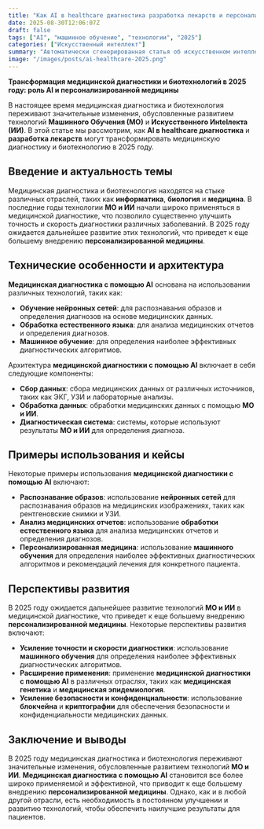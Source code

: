 ```yaml
---
title: "Как AI в healthcare диагностика разработка лекарств и персонализированная медицина трансформирует в медицинской диагностике и биотехнологиях в 2025 году"
date: 2025-08-30T12:06:07Z
draft: false
tags: ["AI", "машинное обучение", "технологии", "2025"]
categories: ["Искусственный интеллект"]
summary: "Автоматически сгенерированная статья об искусственном интеллекте"
image: "/images/posts/ai-healthcare-2025.png"
---
```

**Трансформация медицинской диагностики и биотехнологий в 2025 году: роль AI и персонализированной медицины**

В настоящее время медицинская диагностика и биотехнология переживают значительные изменения, обусловленные развитием технологий **Машинного Обучения (МО)** и **Искусственного Инtelлекта (ИИ)**. В этой статье мы рассмотрим, как **AI в healthcare диагностика** и **разработка лекарств** могут трансформировать медицинскую диагностику и биотехнологию в 2025 году.

## **Введение и актуальность темы**

Медицинская диагностика и биотехнология находятся на стыке различных отраслей, таких как **информатика**, **биология** и **медицина**. В последние годы технологии **МО и ИИ** начали широко применяться в медицинской диагностике, что позволило существенно улучшить точность и скорость диагностики различных заболеваний. В 2025 году ожидается дальнейшее развитие этих технологий, что приведет к еще большему внедрению **персонализированной медицины**.

## **Технические особенности и архитектура**

**Медицинская диагностика с помощью AI** основана на использовании различных технологий, таких как:

* **Обучение нейронных сетей**: для распознавания образов и определения диагнозов на основе медицинских данных.
* **Обработка естественного языка**: для анализа медицинских отчетов и определения диагнозов.
* **Машинное обучение**: для определения наиболее эффективных диагностических алгоритмов.

Архитектура **медицинской диагностики с помощью AI** включает в себя следующие компоненты:

* **Сбор данных**: сбора медицинских данных от различных источников, таких как ЭКГ, УЗИ и лабораторные анализы.
* **Обработка данных**: обработки медицинских данных с помощью **МО и ИИ**.
* **Диагностическая система**: системы, которые используют результаты **МО и ИИ** для определения диагноза.

## **Примеры использования и кейсы**

Некоторые примеры использования **медицинской диагностики с помощью AI** включают:

* **Распознавание образов**: использование **нейронных сетей** для распознавания образов на медицинских изображениях, таких как рентгеновские снимки и УЗИ.
* **Анализ медицинских отчетов**: использование **обработки естественного языка** для анализа медицинских отчетов и определения диагнозов.
* **Персонализированная медицина**: использование **машинного обучения** для определения наиболее эффективных диагностических алгоритмов и рекомендаций лечения для конкретного пациента.

## **Перспективы развития**

В 2025 году ожидается дальнейшее развитие технологий **МО и ИИ** в медицинской диагностике, что приведет к еще большему внедрению **персонализированной медицины**. Некоторые перспективы развития включают:

* **Усиление точности и скорости диагностики**: использование **машинного обучения** для определения наиболее эффективных диагностических алгоритмов.
* **Расширение применения**: применение **медицинской диагностики с помощью AI** в различных отраслях, таких как **медицинская генетика** и **медицинская эпидемиология**.
* **Усиление безопасности и конфиденциальности**: использование **блокчейна** и **криптографии** для обеспечения безопасности и конфиденциальности медицинских данных.

## **Заключение и выводы**

В 2025 году медицинская диагностика и биотехнология переживают значительные изменения, обусловленные развитием технологий **МО и ИИ**. **Медицинская диагностика с помощью AI** становится все более широко применяемой и эффективной, что приводит к еще большему внедрению **персонализированной медицины**. Однако, как и в любой другой отрасли, есть необходимость в постоянном улучшении и развитию технологий, чтобы обеспечить наилучшие результаты для пациентов.